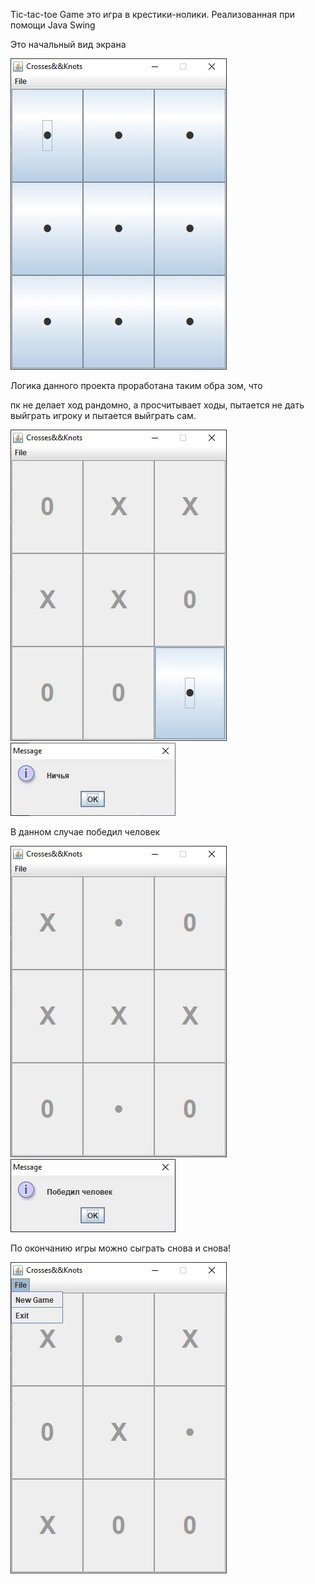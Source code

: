 Tic-tac-toe Game это игра в крестики-нолики. Реализованная при помощи Java Swing 

Это начальный вид экрана

![Image for project](https://github.com/OlKomar35/tic-tac-toe_game/blob/master/image_for_project/screen8.jpg)

Логика данного проекта проработана таким обра
зом, что 

пк не делает ход рандомно, а просчитывает ходы, пытается не дать выйграть игроку и пытается выйграть сам.

![Image for project](https://github.com/OlKomar35/tic-tac-toe_game/blob/master/image_for_project/screen4.jpg)
![Image for project](https://github.com/OlKomar35/tic-tac-toe_game/blob/master/image_for_project/screen3.jpg)

В данном случае победил человек

![Image for project](https://github.com/OlKomar35/tic-tac-toe_game/blob/master/image_for_project/screen1.jpg)
![Image for project](https://github.com/OlKomar35/tic-tac-toe_game/blob/master/image_for_project/screen6.jpg)

По окончанию игры можно сыграть снова и снова!

![Image for project](https://github.com/OlKomar35/tic-tac-toe_game/blob/master/image_for_project/screen5.jpg)
